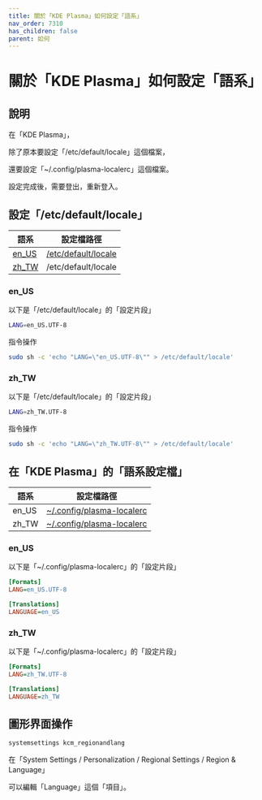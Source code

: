```yaml
---
title: 關於「KDE Plasma」如何設定「語系」
nav_order: 7310
has_children: false
parent: 如何
---
```



# 關於「KDE Plasma」如何設定「語系」


## 說明

在「KDE Plasma」，

除了原本要設定「/etc/default/locale」這個檔案，

還要設定「~/.config/plasma-localerc」這個檔案。

設定完成後，需要登出，重新登入。


## 設定「/etc/default/locale」

| 語系 | 設定檔路徑 |
| --- | --- |
| [en_US](#en_us) | [/etc/default/locale](https://github.com/samwhelp/eznixos-adjustment-iso-profile/blob/main/debian-12/start/locale/en_us/eznixos-adjustment-kde-plasma/asset/overlay/etc/default/locale) |
| [zh_TW](#zh_tw) | /etc/default/locale |


### en_US

以下是「/etc/default/locale」的「設定片段」

``` sh
LANG=en_US.UTF-8
```

指令操作

``` sh
sudo sh -c 'echo "LANG=\"en_US.UTF-8\"" > /etc/default/locale'
```


### zh_TW

以下是「/etc/default/locale」的「設定片段」

``` sh
LANG=zh_TW.UTF-8
```

指令操作

``` sh
sudo sh -c 'echo "LANG=\"zh_TW.UTF-8\"" > /etc/default/locale'
```


## 在「KDE Plasma」的「語系設定檔」

| 語系 | 設定檔路徑 |
| --- | --- |
| en_US | [~/.config/plasma-localerc](https://github.com/samwhelp/eznixos-adjustment-iso-profile/blob/main/debian-12/start/locale/en_us/eznixos-adjustment-kde-plasma/asset/overlay/etc/skel/.config/plasma-localerc#L1-L5) |
| zh_TW | [~/.config/plasma-localerc](https://github.com/samwhelp/eznixos-adjustment-iso-profile/blob/main/debian-12/start/locale/zh_tw/eznixos-adjustment-kde-plasma/asset/overlay/etc/skel/.config/plasma-localerc#L1-L5) |


### en_US

以下是「~/.config/plasma-localerc」的「設定片段」

``` ini
[Formats]
LANG=en_US.UTF-8

[Translations]
LANGUAGE=en_US
```


### zh_TW

以下是「~/.config/plasma-localerc」的「設定片段」

``` ini
[Formats]
LANG=zh_TW.UTF-8

[Translations]
LANGUAGE=zh_TW
```


## 圖形界面操作

``` sh
systemsettings kcm_regionandlang
```

在「System Settings / Personalization / Regional Settings / Region & Language」

可以編輯「Language」這個「項目」。

